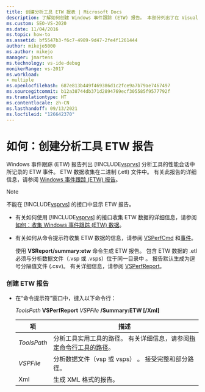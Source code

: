 ```yaml
---
title: 创建分析工具 ETW 报表 | Microsoft Docs
description: 了解如何创建 Windows 事件跟踪 (ETW) 报告。 本部分列出了在 Visual Studio 分析工具性能会话中记录的 ETW 事件。
ms.custom: SEO-VS-2020
ms.date: 11/04/2016
ms.topic: how-to
ms.assetid: bf5547b3-f6c7-4989-9d47-2fe4f1261444
author: mikejo5000
ms.author: mikejo
manager: jmartens
ms.technology: vs-ide-debug
monikerRange: vs-2017
ms.workload:
- multiple
ms.openlocfilehash: 687e813b449f469386d1c2fce9a7b79ae7467497
ms.sourcegitcommit: b12a38744db371d2894769ecf305585f9577792f
ms.translationtype: HT
ms.contentlocale: zh-CN
ms.lasthandoff: 09/13/2021
ms.locfileid: "126642370"
---
```

# <a name="how-to-create-a-profiling-tools-etw-report"></a>如何：创建分析工具 ETW 报告
Windows 事件跟踪 (ETW) 报告列出 [!INCLUDE[vsprvs](../code-quality/includes/vsprvs_md.md)] 分析工具的性能会话中所记录的 ETW 事件。 ETW 数据收集在二进制 (.etl) 文件中。 有关此报告的详细信息，请参阅 [Windows 事件跟踪 (ETW) 报告](../profiling/event-tracing-for-windows-etw-report.md)。

> [!NOTE]
> 不能在 [!INCLUDE[vsprvs](../code-quality/includes/vsprvs_md.md)] 的接口中显示 ETW 报告。

- 有关如何使用 [!INCLUDE[vsprvs](../code-quality/includes/vsprvs_md.md)] 的接口收集 ETW 数据的详细信息，请参阅[如何：收集 Windows 事件跟踪 (ETW) 数据](../profiling/how-to-collect-event-tracing-for-windows-etw-data.md)。

- 有关如何从命令提示符收集 ETW 数据的信息，请参阅 [VSPerfCmd](../profiling/vsperfcmd.md) 和[事件](../profiling/events-vsperfcmd.md)。

  使用 **VSReport/summary:etw** 命令生成 ETW 报告。 包含 ETW 数据的 .etl 必须与分析数据文件（.vsp 或 .vsps）位于同一目录中  。 报告默认生成为逗号分隔值文件 (.csv)。 有关详细信息，请参阅 [VSPerfReport](../profiling/vsperfreport.md)。

### <a name="to-generate-an-etw-report"></a>创建 ETW 报告

- 在“命令提示符”窗口中，键入以下命令行：

     *ToolsPath* **VSPerfReport** *VSPFile*  **/Summary:ETW [/Xml]**

    |项|描述|
    |-|-|
    |*ToolsPath*|分析工具实用工具的路径。 有关详细信息，请参阅[指定命令行工具的路径](../profiling/specifying-the-path-to-profiling-tools-command-line-tools.md)。|
    |*VSPFile*|分析数据文件（vsp 或 vsps） 。 接受完整和部分路径。|
    |Xml|生成 XML 格式的报告。|
